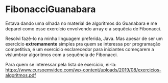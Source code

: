 # FibonacciGuanabara
Estava dando uma olhada no material de algoritmos do Guanabara e me deparei como esse exercício envolvendo array e a sequêcia de Fibonacci.

Resolvi fazê-lo na minha linguagem preferida, Java. Mas apesar de ser um exercício **extremamente** simples pra quem se interessa por programação competitiva, é um exercício esclarecedor para iniciantes começarem a vislumbrar algoritmos com a sequência de Fibonacci.

Para quem se interessar pela lista de exercício, ei-la:
https://www.cursoemvideo.com/wp-content/uploads/2019/08/exercicios-algoritmos.pdf

